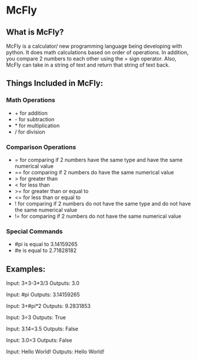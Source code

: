 <h1>McFly</h1>

<h2>What is McFly?</h2>
<p>McFly is a calculator/ new programming language being developing with python. It does math calculations based on order of operations. In addition, you compare 2 numbers to each other using the = sign operator. Also, McFly can take in a string of text and return that string of text back.</p>

<h2>Things Included in McFly:</h2>

<h3>Math Operations</h3> 
  <ul>
    <li>+ for addition</li>
    <li>- for subtraction</li>
    <li>* for multiplication</li>
    <li>/ for division</li>
  </ul>

<h3>Comparison Operations</h3> 
  <ul>
    <li>= for comparing if 2 numbers have the same type and have the same numerical value</li>
    <li>== for comparing if 2 numbers do have the same numerical value</li>
    <li>> for greater than</li>
    <li>< for less than</li>
    <li>>= for greater than or equal to</li>
    <li><= for less than or equal to</li>
    <li>! for comparing if 2 numbers do not have the same type and do not have the same numerical value</li>
    <li>!= for comparing if 2 numbers do not have the same numerical value</li>
  </ul>

<h3>Special Commands</h3>
  <ul>
    <li>#pi is equal to 3.14159265</li>
    <li>#e is equal to 2.71828182</li>
  </ul>
  
<h2>Examples:</h2>
  <p>Input: 3+3-3*3/3 Outputs: 3.0
  <p>Input: #pi  Outputs: 3.14159265</p> 
  <p>Input: 3+#pi*2 Outputs: 9.2831853</p>
  <p>Input: 3=3 Outputs: True</p>
  <p>Input: 3.14=3.5 Outputs: False</p>
  <p>Input: 3.0=3 Outputs: False</p>
  <p>Input: Hello World! Outputs: Hello World!</p>
